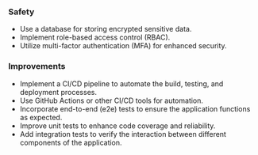### Safety

- Use a database for storing encrypted sensitive data.
- Implement role-based access control (RBAC).
- Utilize multi-factor authentication (MFA) for enhanced security.

### Improvements

- Implement a CI/CD pipeline to automate the build, testing, and deployment processes.
- Use GitHub Actions or other CI/CD tools for automation.
- Incorporate end-to-end (e2e) tests to ensure the application functions as expected.
- Improve unit tests to enhance code coverage and reliability.
- Add integration tests to verify the interaction between different components of the application.
